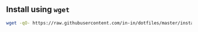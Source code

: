 ## Install using `wget`

```bash
wget -qO- https://raw.githubusercontent.com/in-in/dotfiles/master/install.sh | bash
```
